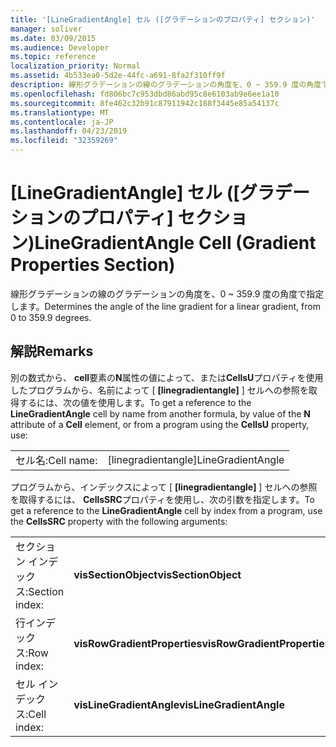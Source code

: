 ```yaml
---
title: '[LineGradientAngle] セル ([グラデーションのプロパティ] セクション)'
manager: soliver
ms.date: 03/09/2015
ms.audience: Developer
ms.topic: reference
localization_priority: Normal
ms.assetid: 4b533ea0-5d2e-44fc-a691-8fa2f310ff9f
description: 線形グラデーションの線のグラデーションの角度を、0 ~ 359.9 度の角度で指定します。
ms.openlocfilehash: fd806bc7c953dbd86abd95c8e6103ab9e6ee1a10
ms.sourcegitcommit: 8fe462c32b91c87911942c188f3445e85a54137c
ms.translationtype: MT
ms.contentlocale: ja-JP
ms.lasthandoff: 04/23/2019
ms.locfileid: "32359269"
---
```

# <a name="linegradientangle-cell-gradient-properties-section"></a><span data-ttu-id="1220f-103">[LineGradientAngle] セル ([グラデーションのプロパティ] セクション)</span><span class="sxs-lookup"><span data-stu-id="1220f-103">LineGradientAngle Cell (Gradient Properties Section)</span></span>

<span data-ttu-id="1220f-104">線形グラデーションの線のグラデーションの角度を、0 ~ 359.9 度の角度で指定します。</span><span class="sxs-lookup"><span data-stu-id="1220f-104">Determines the angle of the line gradient for a linear gradient, from 0 to 359.9 degrees.</span></span>
  
## <a name="remarks"></a><span data-ttu-id="1220f-105">解説</span><span class="sxs-lookup"><span data-stu-id="1220f-105">Remarks</span></span>

<span data-ttu-id="1220f-106">別の数式から、 **cell**要素の**N**属性の値によって、または**CellsU**プロパティを使用したプログラムから、名前によって [ **[linegradientangle]** ] セルへの参照を取得するには、次の値を使用します。</span><span class="sxs-lookup"><span data-stu-id="1220f-106">To get a reference to the **LineGradientAngle** cell by name from another formula, by value of the **N** attribute of a **Cell** element, or from a program using the **CellsU** property, use:</span></span> 
  
|||
|:-----|:-----|
| <span data-ttu-id="1220f-107">セル名:</span><span class="sxs-lookup"><span data-stu-id="1220f-107">Cell name:</span></span>  <br/> | <span data-ttu-id="1220f-108">[linegradientangle]</span><span class="sxs-lookup"><span data-stu-id="1220f-108">LineGradientAngle</span></span>  <br/> |
   
<span data-ttu-id="1220f-109">プログラムから、インデックスによって [ **[linegradientangle]** ] セルへの参照を取得するには、 **CellsSRC**プロパティを使用し、次の引数を指定します。</span><span class="sxs-lookup"><span data-stu-id="1220f-109">To get a reference to the **LineGradientAngle** cell by index from a program, use the **CellsSRC** property with the following arguments:</span></span> 
  
|||
|:-----|:-----|
| <span data-ttu-id="1220f-110">セクション インデックス:</span><span class="sxs-lookup"><span data-stu-id="1220f-110">Section index:</span></span>  <br/> |<span data-ttu-id="1220f-111">**visSectionObject**</span><span class="sxs-lookup"><span data-stu-id="1220f-111">**visSectionObject**</span></span> <br/> |
| <span data-ttu-id="1220f-112">行インデックス:</span><span class="sxs-lookup"><span data-stu-id="1220f-112">Row index:</span></span>  <br/> |<span data-ttu-id="1220f-113">**visRowGradientProperties**</span><span class="sxs-lookup"><span data-stu-id="1220f-113">**visRowGradientProperties**</span></span> <br/> |
| <span data-ttu-id="1220f-114">セル インデックス:</span><span class="sxs-lookup"><span data-stu-id="1220f-114">Cell index:</span></span>  <br/> |<span data-ttu-id="1220f-115">**visLineGradientAngle**</span><span class="sxs-lookup"><span data-stu-id="1220f-115">**visLineGradientAngle**</span></span> <br/> |
   

